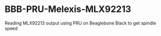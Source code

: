 # BBB-PRU-Melexis-MLX92213
Reading MLX92213 output using PRU on Beaglebone Black to get spindle speed

